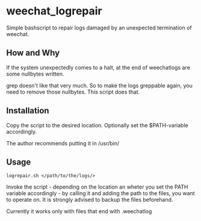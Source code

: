 # weechat_logrepair
Simple bashscript to repair logs damaged by an unexpected termination of weechat.

## How and Why
If the system unexpectedly comes to a halt, at the end of weechatlogs are some nullbytes written.

grep doesn't like that very much. 
So to make the logs greppable again, you need to remove those nullbytes. This script does that.

## Installation
Copy the script to the desired location.
Optionally set the $PATH-variable accordingly.

The author recommends putting it in /usr/bin/

## Usage
    logrepair.sh </path/to/the/logs/>

Invoke the script - depending on the location an wheter you set the PATH variable accordingly - by calling it and adding the path to the files, you want to operate on.
It is strongly advised to backup the files beforehand.

Currently it works only with files that end with .weechatlog

